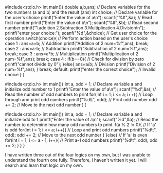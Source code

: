 #include<stdio.h>
int main(){
    double a,b,ans; // Declare variables for the two numbers (a and b) and the result (ans)
    int choice; // Declare variable for the user's choice
    printf("Enter the value of a\n");
    scanf("%lf",&a); // Read first number
    printf("Enter the value of b\n");
    scanf("%lf",&b); // Read second number
    printf("1.addition 2.Subtraction 3.Multiplication 4.Division\n");
    printf("enter your choice:");
    scanf("%d",&choice); // Get user choice for the operation
    switch(choice){ // Perform action based on the user's choice
        case 1 :
            ans=a+b; // Addition
            printf("Addition of 2 num=%f",ans);
            break;
        case 2 :
            ans=a-b; // Subtraction
            printf("Subtraction of 2 num=%f",ans);
            break;
        case 3 :
            ans=a*b; // Multiplication
            printf("Multiplication of 2 num=%f",ans);
            break;
        case 4 :
            if(b==0){ // Check for division by zero
                printf("cannot divide by 0");
            }else{
                ans=a/b; // Division
                printf("Division of 2 num=%f",ans);
            }
            break;
        default:
            printf("enter the correct choice"); // Invalid choice
    }
}




#include<stdio.h>
int main(){
    int a, odd = 1; // Declare variable a and initialize odd number to 1
    printf("Enter the value of a\n");
    scanf("%d",&a); // Read the number of odd numbers to print
    for(int i = 1; i <= a; i++){ // Loop through and print odd numbers
        printf("%d\t", odd); // Print odd number
        odd += 2; // Move to the next odd number
    }
}



#include<stdio.h>
int main(){
    int a, odd = 1; // Declare variable a and initialize odd to 1
    printf("Enter the value of a\n");
    scanf("%d",&a); // Read the number to determine how many odd numbers to print
    if(a % 2 != 0){ // If 'a' is odd
        for(int i = 1; i <= a; i++){ // Loop and print odd numbers
            printf("%d\t", odd);
            odd += 2; // Move to the next odd number
        }
    }else{ // If 'a' is even
        for(int i = 1; i <= a - 1; i++){ // Print a-1 odd numbers
            printf("%d\t", odd);
            odd += 2;
        }
    }
}



I have written three out of the four logics on my own, but I was unable to understand the fourth one fully. Therefore, I haven't written it yet. I will search and learn that logic on my own.
